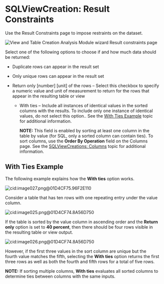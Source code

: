 # SQLViewCreation: Result Constraints

Use the Result Constraints page to impose restraints on the dataset.

![View and Table Creation Analysis Module wizard Result constraints page](/img/product_docs/accessanalyzer/accessanalyzer/enterpriseauditor/admin/analysis/sqlviewcreation/resultconstraints.png)

Select one of the following options to choose if and how much data should be returned:

- Duplicate rows can appear in the result set
- Only unique rows can appear in the result set
- Return only [number] [unit] of the rows – Select this checkbox to specify a numeric value and unit of measurement to return for the rows that appear in the resulting table or view

  - With ties – Include all instances of identical values in the sorted columns with the results. To include only one instance of identical values, do not select this option.. See the [With Ties Example](#With-Ties-Example) topic for additional information.

    __NOTE:__ This field is enabled by sorting at least one column in the table by value (for SQL, only a sorted column can contain ties). To sort columns, use the __Order By Operation__ field on the Columns page. See the [SQLViewCreations: Columns](/docs/accessanalyzer/accessanalyzer/enterpriseauditor/admin/analysis/sqlviewcreation/columns.md) topic for additional information.

## With Ties Example

The following example explains how the __With ties__ option works.

![cid:image027.png@01D4CF75.96F2E110](/img/product_docs/accessanalyzer/accessanalyzer/enterpriseauditor/admin/analysis/sqlviewcreation/examplefull.png)

Consider a table that has ten rows with one repeating entry under the value column.

![cid:image025.png@01D4CF74.8A56D750](/img/product_docs/accessanalyzer/accessanalyzer/enterpriseauditor/admin/analysis/sqlviewcreation/examplereduced.png)

If the table is sorted by the value column in ascending order and the __Return only__ option is set to __40 percent__, then there should be four rows visible in the resulting table or view output.

![cid:image026.png@01D4CF74.8A56D750](/img/product_docs/accessanalyzer/accessanalyzer/enterpriseauditor/admin/analysis/sqlviewcreation/examplereducedwithties.png)

However, if the first three values in the sort column are unique but the fourth value matches the fifth, selecting the __With ties__ option returns the first three rows as well as both the fourth and fifth rows for a total of five rows.

__NOTE:__ If sorting multiple columns, __With ties__ evaluates all sorted columns to determine ties between columns with the same inputs.
